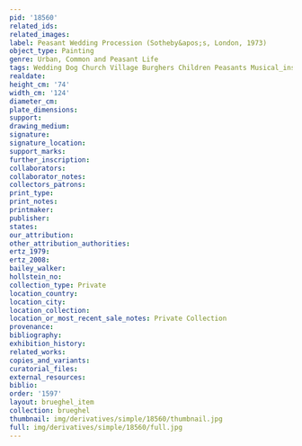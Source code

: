 ```yaml
---
pid: '18560'
related_ids: 
related_images: 
label: Peasant Wedding Procession (Sotheby&apos;s, London, 1973)
object_type: Painting
genre: Urban, Common and Peasant Life
tags: Wedding Dog Church Village Burghers Children Peasants Musical_instruments
realdate: 
height_cm: '74'
width_cm: '124'
diameter_cm: 
plate_dimensions: 
support: 
drawing_medium: 
signature: 
signature_location: 
support_marks: 
further_inscription: 
collaborators: 
collaborator_notes: 
collectors_patrons: 
print_type: 
print_notes: 
printmaker: 
publisher: 
states: 
our_attribution: 
other_attribution_authorities: 
ertz_1979: 
ertz_2008: 
bailey_walker: 
hollstein_no: 
collection_type: Private
location_country: 
location_city: 
location_collection: 
location_or_most_recent_sale_notes: Private Collection
provenance: 
bibliography: 
exhibition_history: 
related_works: 
copies_and_variants: 
curatorial_files: 
external_resources: 
biblio: 
order: '1597'
layout: brueghel_item
collection: brueghel
thumbnail: img/derivatives/simple/18560/thumbnail.jpg
full: img/derivatives/simple/18560/full.jpg
---
```

